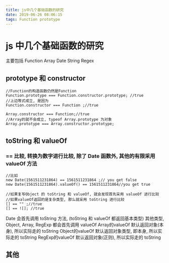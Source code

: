 ```yaml
---
title: js中几个基础函数的研究
date: 2019-06-26 08:06:15
tags: Function prototype
---
```


# js 中几个基础函数的研究

主要包括 Function  Array Date String Regex
## prototype 和 constructor
```
//Function的构造函数仍然是Function
Function.prototype === Function.constructor.prototype; //true
//上边等式成立, 是因为
Function.constructor === Function ;//true

Array.constructor === Function;//true
//Array的就不会成立, typeof Array.prototype 为对象
Array.prototype === Array.constructor.prototype;

```
## toString 和 valueOf
### == 比较, 转换为数字进行比较, 除了 Date 函数外, 其他的有限采用 valueOf 方法

```
//比如
new Date(1561511231864) == 1561511231864 ;// you get false
new Date(1561511231864).valueOf() == 1561511231864//you get true

//如果复写Object 的 toString 和 valueOf, 就会发现首先采用 valueOf 进行比较
//如果valueOf返回的是复杂类型, 那么就采用 toString 进行比较
[] == "" ;//true
[] == ![]; //true

```
Date 会首先调用 toString 方法, (toString 和 valueOf 都返回基本类型)
其他类型, Object, Array, RegExp 都会首先调用 valueOf
Array的valueOf 默认返回对象(本身), 所以实际走的 toString
Object的valueOf 默认返回对象类型, 即本身, 所以实际走的 toString
RegExp的valueOf 默认返回对象(正则), 所以实际走的 toString


## 其他

